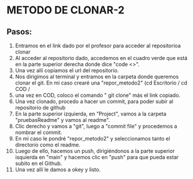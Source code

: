 # METODO DE CLONAR-2
## Pasos:

1. Entramos en el link dado por el profesor para acceder al repositorioa clonar
2. Al acceder al repositorio dado, accedemos en el cuadro verde que está en la parte superior derecha donde dice "code <>".
3. Una vez allí copiamos el url del repositorio.
4. Nos dirigimos al terminal y entramos en la carpeta donde queremos clonar el git. En mi caso crearé una "repor_metodo2" (cd Escritorio / cd COD /
5. una vez en COD, coloco el comando " git clone" más el link copiado.
6. Una vez clonado, procedo a hacer un commit, para poder subir al repositorio de github
7. En la parte superior izquierda, en "Project", vamos a la carpeta "pruebasReadme" y vamos al readme".
8. Clic derecho y vamos a "git", luego a "commit file" y procedemos a nombrar el commit.
9. En mi caso le pondré "repor_metodo2" y seleccionamos tanto el directorio como el readme.
10. Luego de ello, hacemos un push, dirigiéndonos a la parte superior isquierda en "main" y hacemos clic en "push" para que pueda estar subito en el Github.
11. Una vez allí le damos a okey y listo. 
